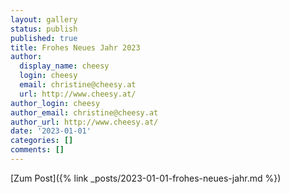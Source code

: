 ```yaml
---
layout: gallery
status: publish
published: true
title: Frohes Neues Jahr 2023
author:
  display_name: cheesy
  login: cheesy
  email: christine@cheesy.at
  url: http://www.cheesy.at/
author_login: cheesy
author_email: christine@cheesy.at
author_url: http://www.cheesy.at/
date: '2023-01-01'
categories: []
comments: []
--- 
```


[Zum Post]({% link _posts/2023-01-01-frohes-neues-jahr.md %})